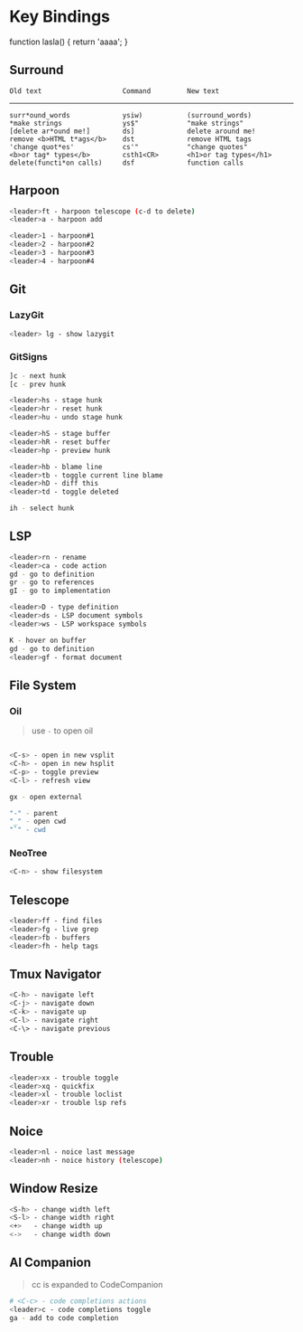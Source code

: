 # Key Bindings

function lasla() {
return 'aaaa';
}

## Surround

    Old text                    Command         New text

---

    surr*ound_words             ysiw)           (surround_words)
    *make strings               ys$"            "make strings"
    [delete ar*ound me!]        ds]             delete around me!
    remove <b>HTML t*ags</b>    dst             remove HTML tags
    'change quot*es'            cs'"            "change quotes"
    <b>or tag* types</b>        csth1<CR>       <h1>or tag types</h1>
    delete(functi*on calls)     dsf             function calls

## Harpoon

```bash
<leader>ft - harpoon telescope (c-d to delete)
<leader>a - harpoon add

<leader>1 - harpoon#1
<leader>2 - harpoon#2
<leader>3 - harpoon#3
<leader>4 - harpoon#4

```

## Git

### LazyGit

```bash
<leader> lg - show lazygit
```

### GitSigns

```bash
]c - next hunk
[c - prev hunk

<leader>hs - stage hunk
<leader>hr - reset hunk
<leader>hu - undo stage hunk

<leader>hS - stage buffer
<leader>hR - reset buffer
<leader>hp - preview hunk

<leader>hb - blame line
<leader>tb - toggle current line blame
<leader>hD - diff this
<leader>td - toggle deleted

ih - select hunk
```

## LSP

```bash
<leader>rn - rename
<leader>ca - code action
gd - go to definition
gr - go to references
gI - go to implementation

<leader>D - type definition
<leader>ds - LSP document symbols
<leader>ws - LSP workspace symbols

K - hover on buffer
gd - go to definition
<leader>gf - format document
```

## File System

### Oil

> use `-` to open oil

```bash

<C-s> - open in new vsplit
<C-h> - open in new hsplit
<C-p> - toggle preview
<C-l> - refresh view

gx - open external

"-" - parent
"_" - open cwd
"`" - cwd
```

### NeoTree

```bash
<C-n> - show filesystem
```

## Telescope

```bash
<leader>ff - find files
<leader>fg - live grep
<leader>fb - buffers
<leader>fh - help tags
```

## Tmux Navigator

```bash
<C-h> - navigate left
<C-j> - navigate down
<C-k> - navigate up
<C-l> - navigate right
<C-\> - navigate previous
```

## Trouble

```bash
<leader>xx - trouble toggle
<leader>xq - quickfix
<leader>xl - trouble loclist
<leader>xr - trouble lsp refs
```

## Noice

```bash
<leader>nl - noice last message
<leader>nh - noice history (telescope)
```

## Window Resize

```bash
<S-h> - change width left
<S-l> - change width right
<+>   - change width up
<->   - change width down

```

## AI Companion

> cc is expanded to CodeCompanion

```bash
# <C-c> - code completions actions
<leader>c - code completions toggle
ga - add to code completion

```

